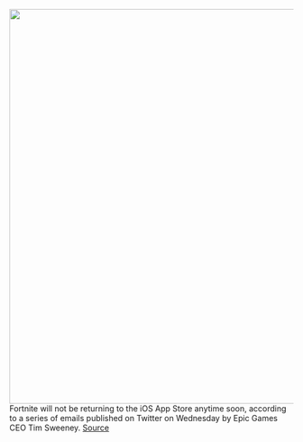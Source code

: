 <img src='https://cdn.vox-cdn.com/thumbor/Kdao3ZWRjHJtTs8ftWX_-nMqrWc=/0x0:2040x1360/1200x800/filters:focal(857x517:1183x843)/cdn.vox-cdn.com/uploads/chorus_image/image/69893641/acastro_210429_1777_epic_0001.0.jpg' width='700px' /><br/>
Fortnite will not be returning to the iOS App Store anytime soon, according to a series of emails published on Twitter on Wednesday by Epic Games CEO Tim Sweeney.
<a href='https://www.theverge.com/2021/9/22/22687968/fortnite-ios-epic-apple-appeal-verdict-antitrust'> Source <a/>